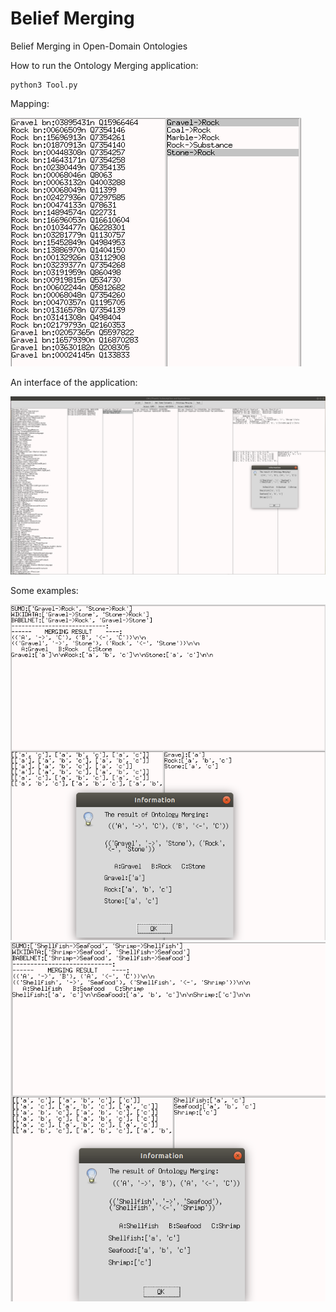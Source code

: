 # Belief Merging
Belief Merging in Open-Domain Ontologies

How to run the Ontology Merging application:
```
python3 Tool.py
```

Mapping:

![Test Image 1](Images/Mapping.png)



An interface of the application:

![Test Image 2](Images/Application.png)


Some examples:

![Test Image 3](Images/Example2.png)
![Test Image 4](Images/Example_Application.png)


